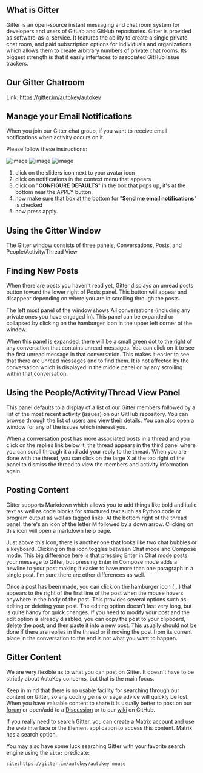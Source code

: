 ## What is Gitter
Gitter is an open-source instant messaging and chat room system for developers and users of GitLab and GitHub repositories. Gitter is provided as software-as-a-service. It features the ability to create a single private chat room, and paid subscription options for individuals and organizations which allows them to create arbitrary numbers of private chat rooms. Its biggest strength is that it easily interfaces to associated GitHub issue trackers.

## Our Gitter Chatroom
Link: https://gitter.im/autokey/autokey

## Manage your Email Notifications
When you join our Gitter chat group, if you want to receive email notifications when activity occurs on it. 

Please follow these instructions:

![image](https://user-images.githubusercontent.com/3880072/211824235-ca4f37dd-7bfc-4892-9334-057e1dcc7902.png)
![image](https://user-images.githubusercontent.com/3880072/211824327-6ec54e41-3953-40ee-9797-e3e6936d1949.png)
![image](https://user-images.githubusercontent.com/3880072/211824355-7ad49211-acab-44c8-87e2-6627b2042d9b.png)

1. click on the sliders icon next to your avatar icon
2. click on notifications in the context menu that appears
3. click on "**CONFIGURE DEFAULTS**" in the box that pops up, it's at the bottom near the APPLY button.
4. now make sure that box at the bottom for "**Send me email notifications**" is checked
5. now press apply.

## Using the Gitter Window

The Gitter window consists of three panels, Conversations, Posts, and People/Activity/Thread View

## Finding New Posts

When there are posts you haven't read yet, Gitter displays an unread posts button toward the lower right of Posts panel. This button will appear and disappear depending on where you are in scrolling through the posts.

The left most panel of the window shows All conversations (including any private ones you have engaged in). This panel can be expanded or collapsed by clicking on the hamburger icon in the upper left corner of the window.

When this panel is expanded, there will be a small green dot to the right of any conversation that contains unread messages. You can click on it to see the first unread message in that conversation. This makes it easier to see that there are unread messages and to find them. It is not affected by the conversation which is displayed in the middle panel or by any scrolling within that conversation.

## Using the People/Activity/Thread View Panel

This panel defaults to a display of a list of our Gitter members followed by a list of the most recent activity (issues) on our GitHub repository.
You can browse through the list of users and view their details. You can also open a window for any of the issues which interest you.

When a conversation post has more associated posts in a thread and you click on the replies link below it, the thread appears in the third panel where you can scroll through it and add your reply to the thread. When you are done with the thread, you can click on the large X at the top right of the panel to dismiss the thread to view the members and activity information again.

## Posting Content

Gitter supports Markdown which allows you to add things like bold and italic text as well as code blocks for structured text such as Python code or program output as well as tagged links. At the bottom right of the thread panel, there's an icon of the letter M followed by a down arrow. Clicking on this icon will open a markdown help page.

Just above this icon, there is another one that looks like two chat bubbles or a keyboard. Clicking on this icon toggles between Chat mode and Compose mode. This big difference here is that pressing Enter in Chat mode posts your message to Gitter, but pressing Enter in Compose mode adds a newline to your post making it easier to have more than one paragraph in a single post. I'm sure there are other differences as well.

Once a post has been made, you can click on the hamburger icon (...) that appears to the right of the first line of the post when the mouse hovers anywhere in the body of the post. This provides several options such as editing or deleting your post. The editing option doesn't last very long, but is quite handy for quick changes. If you need to modify your post and the edit option is already disabled, you can copy the post to your clipboard, delete the post, and then paste it into a new post. This usually should not be done if there are replies in the thread or if moving the post from its current place in the conversation to the end is not what you want to happen.

## Gitter Content

We are very flexible as to what you can post on Gitter. It doesn't have to be strictly about AutoKey concerns, but that is the main focus.

Keep in mind that there is no usable facility for searching through our content on Gitter, so any coding gems or sage advice will quickly be lost. When you have valuable content to share it is usually better to post on our [forum](https://groups.google.com/forum/#!forum/autokey-users) or open/add to a [Discussion](https://github.com/autokey/autokey/discussions) or to our [wiki](https://github.com/autokey/autokey/wiki) on GitHub.

If you really need to search Gitter, you can create a Matrix account and use the web interface or the Element application to access this content. Matrix has a search option.

You may also have some luck searching Gitter with your favorite search engine using the `site:` predicate:

```
site:https://gitter.im/autokey/autokey mouse
```

